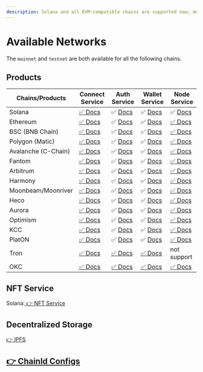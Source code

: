 ```yaml
---
description: Solana and all EVM-compatible chains are supported now; more are coming.
---
```


# Available Networks

The `mainnet` and `testnet` are both available for all the following chains.

## Products

| Chains/Products     | Connect Service            | Auth Service                           | Wallet Service                           | Node Service                           |
| ------------------- | -------------------------- | -------------------------------------- | ---------------------------------------- | -------------------------------------- |
| Solana              | [✅ Docs](broken-reference) | ✅ [Docs](auth-service/introduction.md) | ✅ [Docs](wallet-service/introduction.md) | ✅ [Docs](node-service/solana-api/)     |
| Ethereum            | [✅ Docs](broken-reference) | ✅ [Docs](auth-service/introduction.md) | ✅ [Docs](wallet-service/introduction.md) | [✅ Docs](node-service/evm-chains-api/) |
| BSC (BNB Chain)     | [✅ Docs](broken-reference) | ✅ [Docs](auth-service/introduction.md) | ✅ [Docs](wallet-service/introduction.md) | [✅ Docs](node-service/evm-chains-api/) |
| Polygon (Matic)     | [✅ Docs](broken-reference) | ✅ [Docs](auth-service/introduction.md) | ✅ [Docs](wallet-service/introduction.md) | [✅ Docs](node-service/evm-chains-api/) |
| Avalanche (C-Chain) | [✅ Docs](broken-reference) | ✅ [Docs](auth-service/introduction.md) | ✅ [Docs](wallet-service/introduction.md) | [✅ Docs](node-service/evm-chains-api/) |
| Fantom              | [✅ Docs](broken-reference) | ✅ [Docs](auth-service/introduction.md) | ✅ [Docs](wallet-service/introduction.md) | [✅ Docs](node-service/evm-chains-api/) |
| Arbitrum            | [✅ Docs](broken-reference) | ✅ [Docs](auth-service/introduction.md) | ✅ [Docs](wallet-service/introduction.md) | [✅ Docs](node-service/evm-chains-api/) |
| Harmony             | [✅ Docs](broken-reference) | ✅ [Docs](auth-service/introduction.md) | ✅ [Docs](wallet-service/introduction.md) | [✅ Docs](node-service/evm-chains-api/) |
| Moonbeam/Moonriver  | [✅ Docs](broken-reference) | ✅ [Docs](auth-service/introduction.md) | ✅ [Docs](wallet-service/introduction.md) | [✅ Docs](node-service/evm-chains-api/) |
| Heco                | [✅ Docs](broken-reference) | ✅ [Docs](auth-service/introduction.md) | ✅ [Docs](wallet-service/introduction.md) | [✅ Docs](node-service/evm-chains-api/) |
| Aurora              | [✅ Docs](broken-reference) | ✅ [Docs](auth-service/introduction.md) | ✅ [Docs](wallet-service/introduction.md) | [✅ Docs](node-service/evm-chains-api/) |
| Optimism            | [✅ Docs](broken-reference) | ✅ [Docs](auth-service/introduction.md) | ✅ [Docs](wallet-service/introduction.md) | [✅ Docs](node-service/evm-chains-api/) |
| KCC                 | [✅ Docs](broken-reference) | ✅ [Docs](auth-service/introduction.md) | ✅ [Docs](wallet-service/introduction.md) | [✅ Docs](node-service/evm-chains-api/) |
| PlatON              | [✅ Docs](broken-reference) | ✅ [Docs](auth-service/introduction.md) | ✅ [Docs](wallet-service/introduction.md) | [✅ Docs](node-service/evm-chains-api/) |
| Tron                | [✅ Docs](broken-reference) | [✅ Docs](broken-reference)             | [✅ Docs](broken-reference)               | not support                            |
| OKC                 | [✅ Docs](broken-reference) | [✅ Docs](broken-reference)             | [✅ Docs](broken-reference)               | [✅ Docs](broken-reference)             |

## NFT Service

Solana:[ 👉 NFT Service](nft-service/solana-nft-service/)

## Decentralized Storage

[👉 IPFS](ipfs-service.md)

## [👉 ChainId Configs](node-service/evm-chains-api/#structure)

